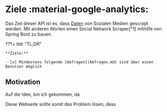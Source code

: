 # Ziele :material-google-analytics:

Das Ziel dieser API ist es, dass [Daten](#abfragen) von Sozialen Medien gescrapt werden. Mit anderen Worten einen Social Network Scraper[^1] mithilfe von Spring Boot zu bauen.

???+ tldr "TL;DR"

    **Ziele:**

    - [x] Mindestens folgende [Abfragen](Abfragen.md) sind über einen Benutzer möglich

## Motivation

Auf die Idee, bin ich gekommen, da

Diese Webseite sollte somit das Problem lösen, dass
